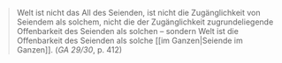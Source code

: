 > Welt ist nicht das All des Seienden, ist nicht die Zugänglichkeit von Seiendem als solchem, nicht die der Zugänglichkeit zugrundeliegende Offenbarkeit des Seienden als solchen – sondern Welt ist die Offenbarkeit des Seienden als solche [[im Ganzen|Seiende im Ganzen]]. (_GA 29/30_, p. 412)
